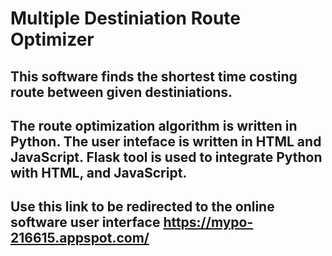 # Multiple Destiniation Route Optimizer

## This software finds the shortest time costing route between given destiniations.

## The route optimization algorithm is written in Python. The user inteface is written in HTML and JavaScript. Flask tool is used to integrate Python with HTML, and JavaScript.

## Use this link to be redirected to the online software user interface https://mypo-216615.appspot.com/